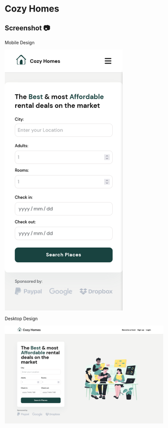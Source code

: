 # Cozy Homes

## Screenshot 📷

Mobile Design

![Mobile Design](./src/assets/cozy-homes-mobile-design.png)

Desktop Design

![Desktop Design](./src/assets/cozy-homes-desktop-design.png)
